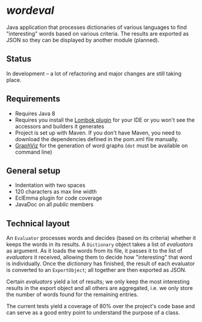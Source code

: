 _wordeval_
==========
Java application that processes dictionaries of various languages to find "interesting" words based on 
various criteria. The results are exported as JSON so they can be displayed by another module (planned).

Status
------
In development – a lot of refactoring and major changes are still taking place.

Requirements
------------
- Requires Java 8
- Requires you install the [Lombok plugin](https://projectlombok.org/download.html) for your IDE or you won't see the
  accessors and builders it generates
- Project is set up with Maven. If you don't have Maven, you need to download the dependencies defined in the pom.xml 
  file manually.
- [GraphViz](http://www.graphviz.org/Download.php) for the generation of word graphs (`dot` must be available
  on command line) 


General setup
-------------
- Indentation with two spaces
- 120 characters as max line width
- EclEmma plugin for code coverage
- JavaDoc on all _public_ members


Technical layout
----------------
An `Evaluator` processes words and decides (based on its criteria) whether it keeps the words in its results. 
A `Dictionary` object takes a list of _evaluators_ as argument. As it loads the words from its file, it passes 
it to the list of _evaluators_ it received, allowing them to decide how "interesting" that word is individually. 
Once the _dictionary_ has finished, the result of each evaluator is converted to an `ExportObject`; all together 
are then exported as JSON.

Certain _evaluators_ yield a lot of results; we only keep the most interesting results in the export object 
and all others are aggregated, i.e. we only store the number of words found for the remaining entries.

The current tests yield a coverage of 80% over the project's code base and can serve as a good entry point to 
understand the purpose of a class.

